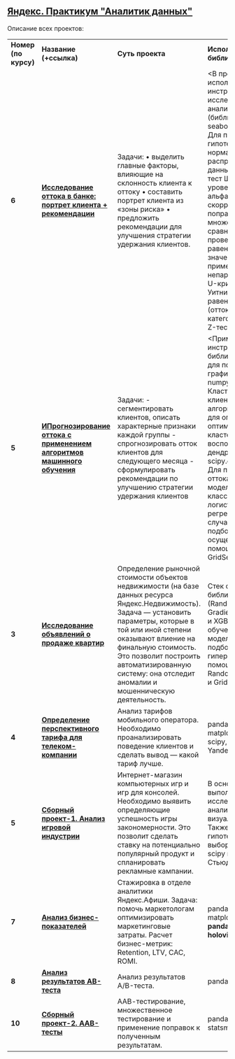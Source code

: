 ## <a href="https://praktikum.yandex.ru/data-analyst/" target="_blank"><b>Яндекс. Практикум "Аналитик данных"</b></a>


Описание всех проектов:

<table>
<tr>
<td><b>Номер (по курсу)</b></td>
<td><b>Название (+ссылка)</b></td>
<td><b>Суть проекта</b></td>
<td><b>Используемые библиотеки</b></td>
<tr>
<td><b>6</b></td>
<td><a href="https://github.com/agatma/yandex-data-analysis/blob/main/%D0%98%D1%81%D1%81%D0%BB%D0%B5%D0%B4%D0%BE%D0%B2%D0%B0%D0%BD%D0%B8%D0%B5%20%D0%BE%D1%82%D1%82%D0%BE%D0%BA%D0%B0%20%D0%B2%20%D0%B1%D0%B0%D0%BD%D0%BA%D0%B5.%20%D0%9F%D0%BE%D1%80%D1%82%D1%80%D0%B5%D1%82%20%D0%BA%D0%BB%D0%B8%D0%B5%D0%BD%D1%82%D0%B0%20%D1%80%D0%B5%D0%BA%D0%BE%D0%BC%D0%B5%D0%BD%D0%B4%D0%B0%D1%86%D0%B8%D0%B8.ipynb" target="_blank"><b>Исследование оттока в банке: портрет клиента + рекомендации</b></a></td>
<td>Задачи:
• выделить главные факторы, влияющие на склонность клиента к оттоку
• составить портрет клиента из «зоны риска»
• предложить рекомендации для улучшения стратегии удержания клиентов.
 </td>
<td><В проекте использовались инструменты исследовательского анализа данных (библиотека pandas и seaborn, scipy и phik). Для проверки гипотезы о нормальности распределения данных применялся тест Шапиро-Уилка, уровень значимости альфа скорректирован поправкой Шидака на множественное сравнение. Для проверки гипотез о равенстве средних значений признаков применялся непараметрический U-критерий Манна-Уитни, а для гипотез о равенстве долей (отток среди разных категорий клиентов) – Z-тест.></td>
<tr>
<td><b>5</b></td>
<td><a href="https://github.com/agatma/yandex-data-analysis/blob/main/%D0%98%D1%81%D1%81%D0%BB%D0%B5%D0%B4%D0%BE%D0%B2%D0%B0%D0%BD%D0%B8%D0%B5%20%D0%BE%D1%82%D1%82%D0%BE%D0%BA%D0%B0%20%D0%B2%20%D0%B1%D0%B0%D0%BD%D0%BA%D0%B5.%20%D0%9F%D0%BE%D1%80%D1%82%D1%80%D0%B5%D1%82%20%D0%BA%D0%BB%D0%B8%D0%B5%D0%BD%D1%82%D0%B0%20%D1%80%D0%B5%D0%BA%D0%BE%D0%BC%D0%B5%D0%BD%D0%B4%D0%B0%D1%86%D0%B8%D0%B8.ipynb" target="_blank"><b>ИПрогнозирование оттока с применением алгоритмов машинного обучения
</b></a></td>
<td>Задачи:
- сегментировать клиентов, описать характерные признаки каждой группы
- спрогнозировать отток клиентов для следующего месяца
- сформулировать рекомендации по улучшению стратегии удержания клиентов
 </td>
<td><Применялись инструменты: библиотека seaborn для построения графиков, pandas и numpy для EDA. Кластеризацию клиентов делал алгоритмом KMeans, для определения оптимального числа кластеров воспользовался дендрограммой из scipy.cluster.hierarchy. Для прогнозирования оттока применил модели бинарной классификации: логистическая регрессия и случайный лес, подбор параметров осуществил с помощью GridSearchCV.></td>
<tr>
<td> <b>3</b></td>
<td><a href="https://github.com/agatma/yandex-data-analysis/blob/main/%D0%98%D1%81%D1%81%D0%BB%D0%B5%D0%B4%D0%BE%D0%B2%D0%B0%D0%BD%D0%B8%D0%B5%20%D0%BE%D0%B1%D1%8A%D1%8F%D0%B2%D0%BB%D0%B5%D0%BD%D0%B8%D0%B8%CC%86%20%D0%BE%20%D0%BF%D1%80%D0%BE%D0%B4%D0%B0%D0%B6%D0%B5%20%D0%BA%D0%B2%D0%B0%D1%80%D1%82%D0%B8%D1%80.ipynb" target="_blank"><b>Исследование объявлений о продаже квартир</b></a></td>
<td>Определение рыночной стоимости объектов недвижимости (на базе данных ресурса Яндекс.Недвижимость). Задача — установить параметры, которые в той или иной степени оказывают влиение на финальную стоимость. Это позволит построить автоматизированную систему: она отследит аномалии и мошенническую деятельность. </td>
<td>Стек стандартный + библиотеки sklearn (Random Forest, Gradient Boosting etc.) и XGBoost для обучения разных моделей регрессии; подбор гиперпараметров с помощью RandomizedSearchCV и GridSearchCV</td>
<tr>
<td> <b>4</b></td>
<td><a href="https://github.com/agatma/yandex-data-analysis/blob/main/%D0%9E%D0%BF%D1%80%D0%B5%D0%B4%D0%B5%D0%BB%D0%B5%D0%BD%D0%B8%D0%B5%20%D0%BF%D0%B5%D1%80%D1%81%D0%BF%D0%B5%D0%BA%D1%82%D0%B8%D0%B2%D0%BD%D0%BE%D0%B3%D0%BE%20%D1%82%D0%B0%D1%80%D0%B8%D1%84%D0%B0%20%D0%B4%D0%BB%D1%8F%20%D1%82%D0%B5%D0%BB%D0%B5%D0%BA%D0%BE%D0%BC-%D0%BA%D0%BE%D0%BC%D0%BF%D0%B0%D0%BD%D0%B8%D0%B8.ipynb" target="_blank"><b>Определение перспективного тарифа для телеком-компании</b></a></td>
<td>Анализ тарифов мобильного оператора. Необходимо проанализировать поведение клиентов и сделать вывод — какой тариф лучше.</td>
<td>pandas, numpy, matplotlib, <b>folium</b>, scipy, requests, API Yandex.Геокодер</td>
<tr>
<td> <b>5</b></td>
<td><a href="https://github.com/agatma/yandex-data-analysis/blob/main/%D0%A1%D0%B1%D0%BE%D1%80%D0%BD%D1%8B%D0%B8%CC%86%20%D0%BF%D1%80%D0%BE%D0%B5%D0%BA%D1%82-1.%20%D0%90%D0%BD%D0%B0%D0%BB%D0%B8%D0%B7%20%D0%B8%D0%B3%D1%80%D0%BE%D0%B2%D0%BE%D0%B8%CC%86%20%D0%B8%D0%BD%D0%B4%D1%83%D1%81%D1%82%D1%80%D0%B8%D0%B8.ipynb" target="_blank"><b>Сборный проект-1. Анализ игровой индустрии</b></td>
<td>Интернет-магазин компьютерных игр и игр для консолей. Необходимо выявить определяющие успешность игры закономерности. Это позволит сделать ставку на потенциально популярный продукт и спланировать рекламные кампании.</td>
<td>В основном проект выполнил с помощью исследовательского анализа и визуализации с plotly. Также проверял гипотезы о средних 2 выборок с помощью scipy и t-критерия Стьюдента</td>
<tr>
<td> <b>7</b></td>
<td><a href="https://github.com/agatma/yandex-data-analysis/blob/main/%D0%90%D0%BD%D0%B0%D0%BB%D0%B8%D0%B7%20%D0%B1%D0%B8%D0%B7%D0%BD%D0%B5%D1%81-%D0%BF%D0%BE%D0%BA%D0%B0%D0%B7%D0%B0%D1%82%D0%B5%D0%BB%D0%B5%D0%B8%CC%86.ipynb" target="_blank"><b>Анализ бизнес-показателей</b></a></td>
<td>Стажировка в отделе аналитики Яндекс.Афиши. Задача: помочь маркетологам оптимизировать маркетинговые затраты.
Расчет бизнес-метрик: Retention, LTV, CAC, ROMI.
<td>pandas, numpy, matplotlib, seaborn <b>pandas-bokeh</b>, <b>holoviews</b></td>
<tr>
<td> <b>8</b></td>
<td><a href="https://github.com/agatma/yandex-data-analysis/blob/main/%D0%90%D0%BD%D0%B0%D0%BB%D0%B8%D0%B7%20%D1%80%D0%B5%D0%B7%D1%83%D0%BB%D1%8C%D1%82%D0%B0%D1%82%D0%BE%D0%B2%20AB-%D1%82%D0%B5%D1%81%D1%82%D0%B0.ipynb" target="_blank"><b>Анализ результатов AB-теста</b></a></td>
<td>Анализ результатов A/B-теста.</td>
<td>pandas, scipy</td>
<tr>
<td> <b>10</b></td>
<td><a href="https://github.com/agatma/yandex-data-analysis/blob/main/%D0%A1%D0%B1%D0%BE%D1%80%D0%BD%D1%8B%D0%B8%CC%86%20%D0%BF%D1%80%D0%BE%D0%B5%D0%BA%D1%82-2.%20%D0%90%D0%90%D0%92-%D1%82%D0%B5%D1%81%D1%82%D1%8B.ipynb" target="_blank"><b>Сборный проект-2. ААВ-тесты</b></a></td>
<td>ААВ-тестирование, множественное тестирование и применение поправок к полученным результатам.</td>
<td>pandas, plotly, statsmodels</td>
</table>
<br/><br/>
